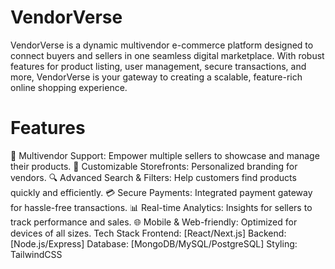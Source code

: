 # VendorVerse
VendorVerse is a dynamic multivendor e-commerce platform designed to connect buyers and sellers in one seamless digital marketplace. With robust features for product listing, user management, secure transactions, and more, VendorVerse is your gateway to creating a scalable, feature-rich online shopping experience.

# Features
🌟 Multivendor Support: Empower multiple sellers to showcase and manage their products.
🛒 Customizable Storefronts: Personalized branding for vendors.
🔍 Advanced Search & Filters: Help customers find products quickly and efficiently.
💳 Secure Payments: Integrated payment gateway for hassle-free transactions.
📊 Real-time Analytics: Insights for sellers to track performance and sales.
🌐 Mobile & Web-friendly: Optimized for devices of all sizes.
Tech Stack
Frontend: [React/Next.js] 
Backend: [Node.js/Express]
Database: [MongoDB/MySQL/PostgreSQL]
Styling: TailwindCSS